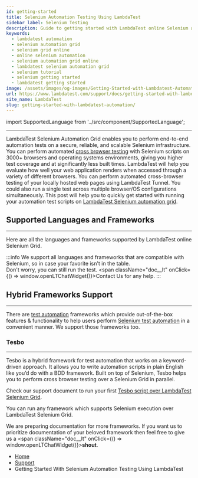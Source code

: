 ```yaml
---
id: getting-started
title: Selenium Automation Testing Using LambdaTest
sidebar_label: Selenium Testing
description: Guide to getting started with LambdaTest online Selenium automation grid. Run Selenium scripts on an online Selenium automation grid of 3000+ browsers. Run test on Java, Javascript, and 7 other programming language.
keywords:
  - lambdatest automation
  - selenium automation grid
  - selenium grid online
  - online selenium automation
  - selenium automation grid online
  - lambdatest selenium automation grid
  - selenium tutorial
  - selenium getting started
  - lambdatest getting started
image: /assets/images/og-images/Getting-Started-with-Lambdatest-Automation.jpg
url: https://www.lambdatest.com/support/docs/getting-started-with-lambdatest-automation/
site_name: LambdaTest
slug: getting-started-with-lambdatest-automation/
---
```


import SupportedLanguage from '../src/component/SupportedLanguage';

<script type="application/ld+json"
      dangerouslySetInnerHTML={{ __html: JSON.stringify({
       "@context": "https://schema.org",
        "@type": "BreadcrumbList",
        "itemListElement": [{
          "@type": "ListItem",
          "position": 1,
          "name": "Home",
          "item": "https://www.lambdatest.com"
        },{
          "@type": "ListItem",
          "position": 2,
          "name": "Support",
          "item": "https://www.lambdatest.com/support/docs/"
        },{
          "@type": "ListItem",
          "position": 3,
          "name": "Getting Started With Selenium Automation Testing Using LambdaTest",
          "item": "https://www.lambdatest.com/support/docs/getting-started-with-lambdatest-automation/"
        }]
      })
    }}
></script>

---

LambdaTest Selenium Automation Grid enables you to perform end-to-end automation tests on a secure, reliable, and scalable Selenium infrastructure. You can perform automated [cross browser testing](https://www.lambdatest.com/) with Selenium scripts on 3000+ browsers and operating systems environments, giving you higher test coverage and at significantly less built times. LambdaTest will help you evaluate how well your web application renders when accessed through a variety of different browsers. You can perform automated cross-browser testing of your locally hosted web pages using LambdaTest Tunnel. You could also run a single test across multiple browser/OS configurations simultaneously. This post will help you to quickly get started with running your automation test scripts on [LambdaTest Selenium automation grid](https://www.lambdatest.com/blog/why-selenium-grid-is-ideal-for-automated-browser-testing/).

## Supported Languages and Frameworks

---

Here are all the languages and frameworks supported by LambdaTest online Selenium Grid.

<SupportedLanguage />

:::info
We support all languages and frameworks that are compatible with Selenium, so in case your favorite isn't in the table.<br/>Don't worry, you can still run the test. <span className="doc__lt" onClick={() => window.openLTChatWidget()}>Contact Us</span> for any help.
:::

## Hybrid Frameworks Support

---

There are [test automation](https://www.lambdatest.com/automation-testing) frameworks which provide out-of-the-box features & functionality to help users perform [Selenium test automation](https://www.lambdatest.com/selenium-automation) in a convenient manner. We support those frameworks too.

### Tesbo

---

Tesbo is a hybrid framework for test automation that works on a keyword-driven approach. It allows you to write automation scripts in plain English like you’d do with a BDD framework. Built on top of Selenium, Tesbo helps you to perform cross browser testing over a Selenium Grid in parallel.

Check our support document to run your first [Tesbo script over LambdaTest Selenium Grid](/docs/executing-tesbo-automation-script-over-online-selenium-grid/).

You can run any framework which supports Selenium execution over LambdaTest Selenium Grid.

We are preparing documentation for more frameworks. If you want us to prioritize documentation of your beloved framework then feel free to give us a <span className="doc\_\_lt" onClick={() => window.openLTChatWidget()}>**shout**</span>.

<nav aria-label="breadcrumbs">
  <ul className="breadcrumbs">
    <li className="breadcrumbs__item">
      <a className="breadcrumbs__link" target="_self" href="https://www.lambdatest.com">
        Home
      </a>
    </li>
    <li className="breadcrumbs__item">
      <a className="breadcrumbs__link" target="_self" href="https://www.lambdatest.com/support/docs/">
        Support
      </a>
    </li>
    <li className="breadcrumbs__item breadcrumbs__item--active">
      <span className="breadcrumbs__link">
       Getting Started With Selenium Automation Testing Using LambdaTest
      </span>
    </li>
  </ul>
</nav>
